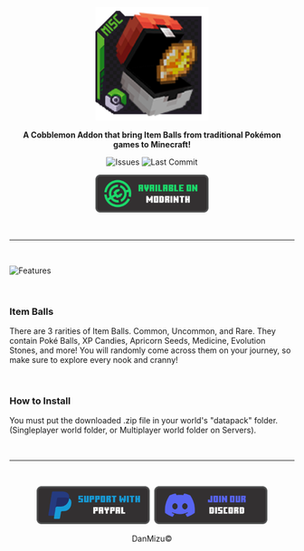 <p align="center">
  <a style="text-decoration:none;" align="center" href='#'/>
    <img src="../pack.png" width="200rem" />
  </a>
</p>

<p align="center">
    <b>A Cobblemon Addon that bring Item Balls from traditional Pokémon games to Minecraft!</b>
</p>

<p align="center">
    <a style="text-decoration:none;" href="https://github.com/DansDatapacks/Item-Balls/issues" target="_blank">
        <img height="30rem" src="https://img.shields.io/github/issues/DansDatapacks/Item-Balls?color=red&style=for-the-badge" alt="Issues"/>
    </a>
    <a style="text-decoration:none;" href="https://github.com/DansDatapacks/Item-Balls/commits" target="_blank">
        <img height="30rem" src="https://img.shields.io/github/last-commit/DansDatapacks/Item-Balls?color=darkgreen&style=for-the-badge" alt="Last Commit"/>
    </a>
</p>

<p align="center">
    <a style="text-decoration:none;" href="https://modrinth.com/datapack/item-balls" target="_blank">
        <img width="200rem" src="buttons/modrinth_button.png" alt="Available On Modrinth"/>
    </a>
</p>

<br/>

<hr>

<br/>

<p>
 <img src="https://i.imgur.com/vpHWmuu.png" alt="Features" />
</p>

<br/>


<h3>
 <strong>
Item Balls
 </strong>
</h3>

<p>
There are 3 rarities of Item Balls. Common, Uncommon, and Rare. They contain Poké Balls, XP Candies, Apricorn Seeds, Medicine, Evolution Stones, and more! You will randomly come across them on your journey, so make sure to explore every nook and cranny!
</p>

<br/>

<h3>
 <strong>
How to Install
 </strong>
</h3>

<p>
You must put the downloaded .zip file in your world's "datapack" folder. (Singleplayer world folder, or Multiplayer world folder on Servers).
</p>

<br/>

<hr>

<br/>

<p align="center" style="display: flex; justify-content: center; align-items: center;">
    <a style="text-decoration:none;" href="https://www.paypal.com/paypalme/DanMizu" target="_blank">
        <img width="200rem" src="buttons/paypal_button.png" alt="Donation Button"/>
    </a>
    &nbsp;&nbsp;
    <a style="text-decoration:none;" href="https://discord.gg/xxybrgF" target="_blank">
        <img width="200rem" src="buttons/discord_button.png" alt="Discord Button"/>
    </a>
</p>

<p align="center">
DanMizu&copy;
</p>
